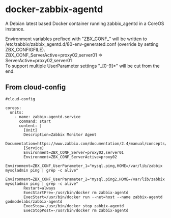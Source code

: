 # docker-zabbix-agentd
A Debian latest based Docker container running zabbix_agentd in a CoreOS instance. 

Environment variables prefixed with "ZBX_CONF_" will be written to /etc/zabbix/zabbix_agentd.d/80-env-generated.conf (override by setting ZBX_CONFIGFILE).  
ZBX_CONF_ServerActive=proxy02,server01 => ServerActive=proxy02,server01  
To support multiple UserParameter settings "_[0-9]*" will be cut from the end.

## From cloud-config
```
#cloud-config

coreos:
  units:
    - name: zabbix-agentd.service
      command: start
      content: |
        [Unit]
        Description=Zabbix Monitor Agent
        Documentation=https://www.zabbix.com/documentation/2.4/manual/concepts/agent
        [Service]
        Environment=ZBX_CONF_Server=proxy02,server01
        Environment=ZBX_CONF_ServerActive=proxy02
        Environment=ZBX_CONF_UserParameter_1="mysql.ping,HOME=/var/lib/zabbix mysqladmin ping | grep -c alive"
        Environment=ZBX_CONF_UserParameter_2="mysql.ping2,HOME=/var/lib/zabbix mysqladmin ping | grep -c alive"
        Restart=always
        ExecStartPre=-/usr/bin/docker rm zabbix-agentd
        ExecStart=/usr/bin/docker run --net=host --name zabbix-agentd godmodelabs/zabbix-agentd
        ExecStop=-/usr/bin/docker stop zabbix-agentd
        ExecStopPost=-/usr/bin/docker rm zabbix-agentd
```
